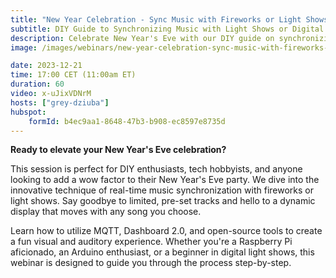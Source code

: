```yaml
---
title: "New Year Celebration - Sync Music with Fireworks or Light Shows"
subtitle: DIY Guide to Synchronizing Music with Light Shows or Digital Fireworks for New Year's Eve
description: Celebrate New Year's Eve with our DIY guide on synchronizing music with light shows or digital fireworks. Learn to use MQTT, Dashboard 2.0, and open-source tools. 
image: /images/webinars/new-year-celebration-sync-music-with-fireworks-or-light-shows-webinar-december.jpg

date: 2023-12-21
time: 17:00 CET (11:00am ET) 
duration: 60
video: x-uJixVDNrM
hosts: ["grey-dziuba"]
hubspot:
    formId: b4ec9aa1-8648-47b3-b908-ec8597e8735d
---
```


**Ready to elevate your New Year's Eve celebration?**

<!--more-->

This session is perfect for DIY enthusiasts, tech hobbyists, and anyone looking to add a wow factor to their New Year's Eve party. We dive into the innovative technique of real-time music synchronization with fireworks or light shows. Say goodbye to limited, pre-set tracks and hello to a dynamic display that moves with any song you choose. 

Learn how to utilize MQTT, Dashboard 2.0, and open-source tools to create a fun visual and auditory experience. Whether you're a Raspberry Pi aficionado, an Arduino enthusiast, or a beginner in digital light shows, this webinar is designed to guide you through the process step-by-step.



